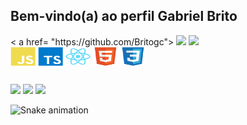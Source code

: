 ##  Bem-vindo(a) ao perfil Gabriel Brito

<div>
< a href= "https://github.com/Britogc">
<img height="180em" src="https://github-readme-stats.vercel.app/api?username=GabrielBrito&show_icons=true&theme=dark&include_all_commits=true&count_private=true"/>
  <img height="180em" src="https://github-readme-stats.vercel.app/api/top-langs/?username=GabrielBrito&layout=compact&langs_count=16&theme=dark"/>
</div>

<div>
  <img align="center" alt="Gab-Js" height="30" width="40" src="https://raw.githubusercontent.com/devicons/devicon/master/icons/javascript/javascript-plain.svg">
  <img align="center" alt="Gab-Ts" height="30" width="40" src="https://raw.githubusercontent.com/devicons/devicon/master/icons/typescript/typescript-plain.svg">
  <img align="center" alt="Gab-React" height="30" width="40" src="https://raw.githubusercontent.com/devicons/devicon/master/icons/react/react-original.svg">
  <img align="center" alt="Gab-HTML" height="30" width="40" src="https://raw.githubusercontent.com/devicons/devicon/master/icons/html5/html5-original.svg">
  <img align="center" alt="Gab-CSS" height="30" width="40" src="https://raw.githubusercontent.com/devicons/devicon/master/icons/css3/css3-original.svg">
</div>

##
  
<div>
<a href="https://discord.gg/" target="_blank"><img src="https://img.shields.io/badge/Discord-7289DA?style=for-the-badge&logo= discord&logoColor=white" target="_blank"></a>
  <a href = "mailto:fisiogabriel@gmail.com"><img src="https://img.shields.io/badge/Gmail-D14836?style=for-the-badge&logo=gmail&logoColor=white"target="_blank"></a>
  <a href= "https://www.linkedin.com/in/britogc"target="_blank"><img src="https://img.shields.io/badge/-LinkedIn-%230077B5?style=for-the-badge&logo=linkedin&logoColor=white"target="_blank"></a>   


 
 
   ![Snake animation](https://github.com/Britogc/Britogc/blob/output/github-contribution-grid-snake.svg)

</div>
